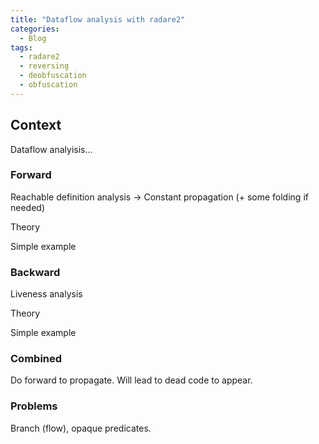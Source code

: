 ```yaml
---
title: "Dataflow analysis with radare2"
categories:
  - Blog
tags:
  - radare2
  - reversing
  - deobfuscation
  - obfuscation
---
```


## Context

Dataflow analyisis...



### Forward

Reachable definition analysis -> Constant propagation (+ some folding if needed)

Theory

Simple example

### Backward

Liveness analysis

Theory

Simple example

### Combined

Do forward to propagate. Will lead to dead code to appear. 

### Problems

Branch (flow), opaque predicates.





